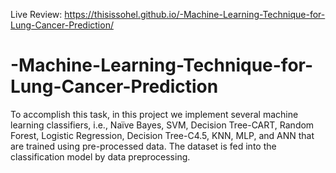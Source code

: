 Live Review: https://thisissohel.github.io/-Machine-Learning-Technique-for-Lung-Cancer-Prediction/

# -Machine-Learning-Technique-for-Lung-Cancer-Prediction
To accomplish this task, in this project we implement several machine learning  classifiers, i.e., Naïve Bayes, SVM, Decision Tree-CART, Random Forest, Logistic Regression,  Decision Tree-C4.5, KNN, MLP, and ANN that are trained using pre-processed data. The dataset  is fed into the classification model by data preprocessing.
